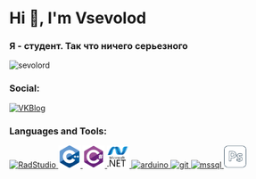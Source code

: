 <h1 align="left">Hi 👋, I'm Vsevolod</h1>
<h3 align="left">Я - студент. Так что ничего серьезного</h3>

<p align="left"> <img src="https://komarev.com/ghpvc/?username=sevolord&label=Profile%20views&color=0e75b6&style=flat" alt="sevolord" /> </p>
<h3 align="left">Social:</h3>
<p align="left"> <a href="https://vk.com/sevanakodil" target="_blank"> <img src="https://cdn.worldvectorlogo.com/logos/vk-1.svg" alt="VKBlog" width="40" height="40"/> </a> </p>
<h3 align="left">Languages and Tools:</h3>
<p align="left"> 

<a href="https://www.embarcadero.com/" target="_blank"> <img src="https://www.embarcadero.com/images/logos/logo-page/preview_rad-studio.png" alt="RadStudio" width="40" height="40"/> </a> 
<a href="https://www.w3schools.com/cpp/" target="_blank"> <img src="https://raw.githubusercontent.com/devicons/devicon/master/icons/cplusplus/cplusplus-original.svg" alt="cplusplus" width="40" height="40"/> </a> 
<a href="https://www.w3schools.com/cs/" target="_blank"> <img src="https://raw.githubusercontent.com/devicons/devicon/master/icons/csharp/csharp-original.svg" alt="csharp" width="40" height="40"/> </a> 
<a href="https://dotnet.microsoft.com/" target="_blank"> <img src="https://raw.githubusercontent.com/devicons/devicon/master/icons/dot-net/dot-net-original-wordmark.svg" alt="dotnet" width="40" height="40"/> </a> 
<a href="https://www.arduino.cc/" target="_blank"> <img src="https://cdn.worldvectorlogo.com/logos/arduino-1.svg" alt="arduino" width="40" height="40"/> </a> 
<a href="https://git-scm.com/" target="_blank"> <img src="https://www.vectorlogo.zone/logos/git-scm/git-scm-icon.svg" alt="git" width="40" height="40"/> </a> 
<a href="https://www.microsoft.com/en-us/sql-server" target="_blank"> <img src="https://cdn.worldvectorlogo.com/logos/microsoft-sql-server.svg" alt="mssql" width="40" height="40"/> </a> 
<a href="https://www.photoshop.com/en" target="_blank"> <img src="https://raw.githubusercontent.com/devicons/devicon/master/icons/photoshop/photoshop-line.svg" alt="photoshop" width="40" height="40"/> </a> 

</p>
